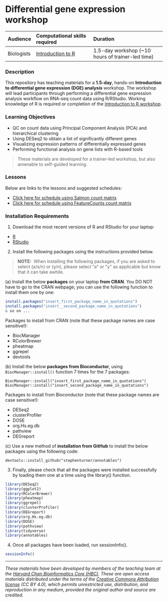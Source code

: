 # Differential gene expression workshop

| Audience | Computational skills required| Duration |
:----------|:----------|:----------|
| Biologists | [Introduction to R](https://hbctraining.github.io/Intro-to-R/) | 1.5-day workshop (~10 hours of trainer-led time)|

### Description

This repository has teaching materials for a **1.5-day**, hands-on **Introduction to differential gene expression (DGE) analysis** workshop. The workshop will lead participants through performing a differential gene expression analysis workflow on RNA-seq count data using R/RStudio. Working knowledge of R is required or completion of the [Introduction to R workshop](https://hbctraining.github.io/Intro-to-R/).

### Learning Objectives

- QC on count data using Principal Component Analysis (PCA) and hierarchical clustering
- Using DESeq2 to obtain a list of significantly different genes
- Visualizing expression patterns of differentially expressed genes
- Performing functional analysis on gene lists with R-based tools

> These materials are developed for a trainer-led workshop, but also amenable to self-guided learning.

### Lessons

Below are links to the lessons and suggested schedules:

* [Click here for schedule using Salmon count matrix]()
* [Click here for schedule using FeatureCounts count matrix](schedule/1.5-day.md)


### Installation Requirements

1. Download the most recent versions of R and RStudio for your laptop:

 - [R](https://cran.r-project.org/) 
 - [RStudio](https://www.rstudio.com/products/rstudio/download/#download)

2. Install the following packages using the instructions provided below.

> **NOTE:**  When installing the following packages, if you are asked to select (a/s/n) or (y/n), please select “a” or "y" as applicable but know that it can take awhile.

(a) Install the below **packages** on your laptop **from CRAN**. You DO NOT have to go to the CRAN webpage; you can use the following function to install them one by one:

```r
install.packages("insert_first_package_name_in_quotations")
install.packages("insert__second_package_name_in_quotations")
& so on ...
```

Packages to install from CRAN (note that these package names are case sensitive!):

* BiocManager
* RColorBrewer
* pheatmap
* ggrepel
* devtools


(b) Install the below **packages from Bioconductor**, using `BiocManager::install()` function 7 times for the 7 packages:

```
BiocManager::install("insert_first_package_name_in_quotations")
BiocManager::install("insert_second_package_name_in_quotations") 

```

Packages to install from Bioconductor (note that these package names are case sensitive!):

* DESeq2
* clusterProfiler
* DOSE
* org.Hs.eg.db
* pathview
* DEGreport


(c) Use a new method of **installation from GitHub** to install the below packages using the following code:

```
devtools::install_github("stephenturner/annotables")
```


3. Finally, please check that all the packages were installed successfully by loading them one at a time using the library() function.  

```r
library(DESeq2)
library(ggplot2)
library(RColorBrewer)
library(pheatmap)
library(ggrepel)
library(clusterProfiler)
library(DEGreport)
library(org.Hs.eg.db)
library(DOSE)
library(pathview)
library(tidyverse)
library(annotables)
```

4. Once all packages have been loaded, run sessionInfo().  

```r
sessionInfo()
```



****

*These materials have been developed by members of the teaching team at the [Harvard Chan Bioinformatics Core (HBC)](http://bioinformatics.sph.harvard.edu/). These are open access materials distributed under the terms of the [Creative Commons Attribution license](https://creativecommons.org/licenses/by/4.0/) (CC BY 4.0), which permits unrestricted use, distribution, and reproduction in any medium, provided the original author and source are credited.*
